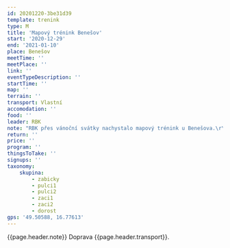 ```yaml
---
id: 20201220-3be31d39
template: trenink
type: M
title: 'Mapový trénink Benešov'
start: '2020-12-29'
end: '2021-01-10'
place: Benešov
meetTime: ''
meetPlace: ''
link: ''
eventTypeDescription: ''
startTime: ''
map: ''
terrain: ''
transport: Vlastní
accomodation: ''
food: ''
leader: RBK
note: "RBK přes vánoční svátky nachystalo mapový trénink u Benešova.\r\n\r\nV lese jsou bílé látkové fáborky. Za tak dlouhou dobu se může stát, že někdo cizí fáborek odnese, tak i s tím je potřeba počítat.\r\nV lese stále probíhá těžba, ale zatím v jiných sektorech než je postavená trať. Nové paseky kolem startu jsou domalovány alespoň odhadem.\r\n\r\nPro zajímavost - všechny tratě mají kontrolu na nejvyšším kopci Drahanské vrchoviny – Skalky 735 m.n.m.\r\n\r\n[Tabulka příjezdů](https://docs.google.com/spreadsheets/d/1LARQ_a-D1jwJV7s557XUboPQRtTemDfKyLCw83QcTzk/edit?usp=sharing)\r\n[Mapy ke stažení](https://drive.google.com/drive/folders/1NWFp_3HWY83G76Acw7vU5lIK9g6tZ6yo?usp=sharing)\r\n[Doporučené parkování](https://mapy.cz/s/facatotuzu)"
return: ''
price: ''
program: ''
thingsToTake: ''
signups: ''
taxonomy:
    skupina:
        - zabicky
        - pulci1
        - pulci2
        - zaci1
        - zaci2
        - dorost
gps: '49.50588, 16.77613'
---
```


{{page.header.note}}
 Doprava {{page.header.transport}}.
